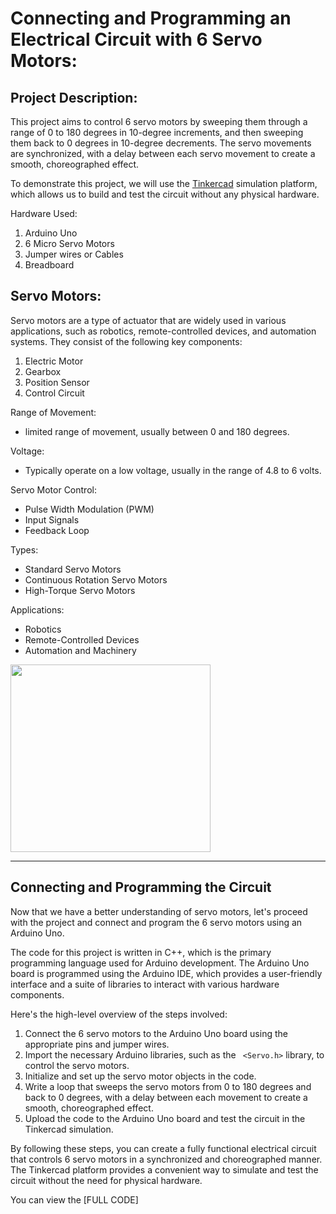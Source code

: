 # Connecting and Programming an Electrical Circuit with 6 Servo Motors:

## Project Description:
This project aims to control 6 servo motors by sweeping them through a range of 0 to 180 degrees in 10-degree increments, and then sweeping them back to 0 degrees in 10-degree decrements. The servo movements are synchronized, with a delay between each servo movement to create a smooth, choreographed effect.

To demonstrate this project, we will use the [Tinkercad](https://www.tinkercad.com/circuits) simulation platform, which allows us to build and test the circuit without any physical hardware.


Hardware Used:
  1. Arduino Uno
  2. 6 Micro Servo Motors
  3. Jumper wires or Cables
  4. Breadboard


## Servo Motors:

Servo motors are a type of actuator that are widely used in various applications, such as robotics, remote-controlled devices, and automation systems. They consist of the following key components:
  1. Electric Motor
  2. Gearbox
  3. Position Sensor
  4. Control Circuit 

Range of Movement:
  
- limited range of movement, usually between 0 and 180 degrees.
      
Voltage:
    
- Typically operate on a low voltage, usually in the range of 4.8 to 6 volts.


Servo Motor Control:
 
- Pulse Width Modulation (PWM)
- Input Signals 
- Feedback Loop 

Types:
 
- Standard Servo Motors
- Continuous Rotation Servo Motors
- High-Torque Servo Motors 
 
Applications:

- Robotics
- Remote-Controlled Devices
- Automation and Machinery
    
 <img src="https://github.com/user-attachments/assets/c8c1af2b-4f94-43eb-91ed-70ce445a26a6" width="320" height="300">


***

## Connecting and Programming the Circuit
Now that we have a better understanding of servo motors, let's proceed with the project and connect and program the 6 servo motors using an Arduino Uno.

The code for this project is written in C++, which is the primary programming language used for Arduino development. The Arduino Uno board is programmed using the Arduino IDE, which provides a user-friendly interface and a suite of libraries to interact with various hardware components.

Here's the high-level overview of the steps involved:

1. Connect the 6 servo motors to the Arduino Uno board using the appropriate pins and jumper wires.
2. Import the necessary Arduino libraries, such as the `` <Servo.h>`` library, to control the servo motors.
3. Initialize and set up the servo motor objects in the code.
4. Write a loop that sweeps the servo motors from 0 to 180 degrees and back to 0 degrees, with a delay between each movement to create a smooth, choreographed effect.
5. Upload the code to the Arduino Uno board and test the circuit in the Tinkercad simulation.


By following these steps, you can create a fully functional electrical circuit that controls 6 servo motors in a synchronized and choreographed manner. The Tinkercad platform provides a convenient way to simulate and test the circuit without the need for physical hardware.

You can view the [FULL CODE]






